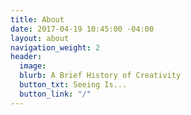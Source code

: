 ```yaml
---
title: About
date: 2017-04-19 10:45:00 -04:00
layout: about
navigation_weight: 2
header:
  image: 
  blurb: A Brief History of Creativity
  button_txt: Seeing Is...
  button_link: "/"
---
```


